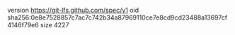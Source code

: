 version https://git-lfs.github.com/spec/v1
oid sha256:0e8e7528857c7ac7c742b34a87969110ce7e8cd9cd23488a13697cf4146f79e6
size 4227
